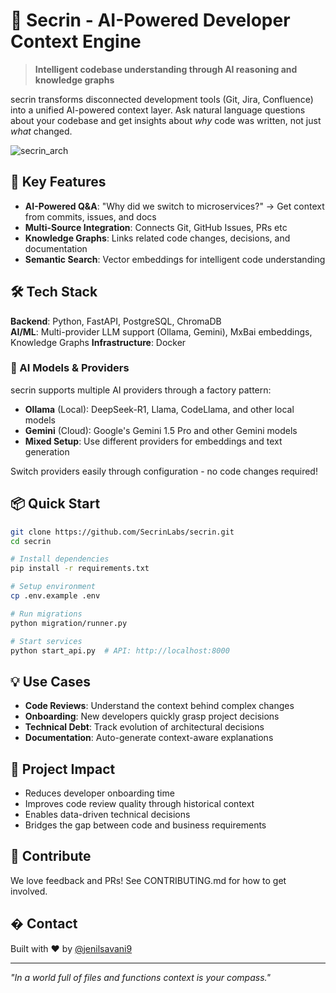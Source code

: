 # 🧠 Secrin - AI-Powered Developer Context Engine

> **Intelligent codebase understanding through AI reasoning and knowledge graphs**

secrin transforms disconnected development tools (Git, Jira, Confluence) into a unified AI-powered context layer. Ask natural language questions about your codebase and get insights about *why* code was written, not just *what* changed.

![secrin_arch](https://github.com/SecrinLabs/devsecrin/blob/main/static/img/image.png)

## 🚀 Key Features

- **AI-Powered Q&A**: "Why did we switch to microservices?" → Get context from commits, issues, and docs
- **Multi-Source Integration**: Connects Git, GitHub Issues, PRs etc
- **Knowledge Graphs**: Links related code changes, decisions, and documentation
- **Semantic Search**: Vector embeddings for intelligent code understanding

## 🛠️ Tech Stack

**Backend**: Python, FastAPI, PostgreSQL, ChromaDB  
**AI/ML**: Multi-provider LLM support (Ollama, Gemini), MxBai embeddings, Knowledge Graphs
**Infrastructure**: Docker

### 🧠 AI Models & Providers

secrin supports multiple AI providers through a factory pattern:

- **Ollama** (Local): DeepSeek-R1, Llama, CodeLlama, and other local models
- **Gemini** (Cloud): Google's Gemini 1.5 Pro and other Gemini models
- **Mixed Setup**: Use different providers for embeddings and text generation

Switch providers easily through configuration - no code changes required!

## 📦 Quick Start

```bash
git clone https://github.com/SecrinLabs/secrin.git
cd secrin

# Install dependencies
pip install -r requirements.txt

# Setup environment
cp .env.example .env

# Run migrations
python migration/runner.py

# Start services
python start_api.py  # API: http://localhost:8000
```

## 💡 Use Cases

- **Code Reviews**: Understand the context behind complex changes
- **Onboarding**: New developers quickly grasp project decisions
- **Technical Debt**: Track evolution of architectural decisions
- **Documentation**: Auto-generate context-aware explanations

## 🎯 Project Impact

- Reduces developer onboarding time
- Improves code review quality through historical context
- Enables data-driven technical decisions
- Bridges the gap between code and business requirements

## 🤝 Contribute

We love feedback and PRs!
See CONTRIBUTING.md for how to get involved.

## � Contact

Built with ❤️ by [@jenilsavani9](https://github.com/jenilsavani9)  

---

*"In a world full of files and functions context is your compass."*
